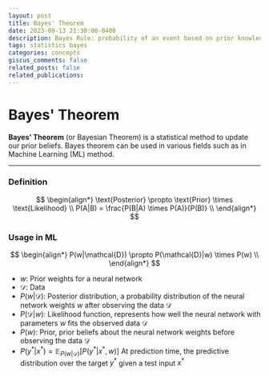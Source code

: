 ```yaml
---
layout: post
title: Bayes' Theorem
date: 2023-09-13 21:30:00-0400
description: Bayes Rule: probability of an event based on prior knowledge
tags: statistics bayes
categories: concepts
giscus_comments: false
related_posts: false
related_publications: 
---
```


# Bayes' Theorem

**Bayes' Theorem** (or Bayesian Theorem) is a statistical method to update our prior beliefs.
Bayes theorem can be used in various fields such as in Machine Learning (ML) method.

---

### Definition

$$
\begin{align*}
    \text{Posterior} \propto \text{Prior} \times \text{Likelihood} \\
	P(A|B) = \frac{P(B|A) \times P(A)}{P(B)} \\
\end{align*}
$$

### Usage in ML

$$
\begin{align*}
    P(w|\mathcal{D}) \propto P(\mathcal{D}|w) \times P(w) \\
\end{align*}
$$

- $w$: Prior weights for a neural network
- $\mathcal{D}$: Data
- $P(w|\mathcal{D})$: Posterior distribution, a probability distribution of the neural network weights $w$ after observing the data $\mathcal{D}$
- $P(\mathcal{D}|w)$: Likelihood function, represents how well the neural network with parameters $w$ fits the observed data $\mathcal{D}$
- $P(w)$: Prior, prior beliefs about the neural network weights before observing the data $\mathcal{D}$
- $P(y^*|x^*)=\mathbb{E}_{P(w|\mathcal{D})}[P(y^*|x^*, w)]$ At prediction time, the predictive distribution over the target $y^*$ given a test input $x^*$
